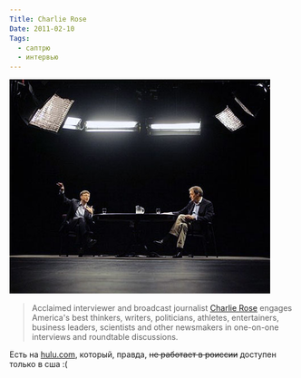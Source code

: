 ```yaml
---
Title: Charlie Rose
Date: 2011-02-10
Tags:
  - саптрю
  - интервью
---
```


![Charlie Rose](images/charlie_rose.jpg)

> Acclaimed interviewer and broadcast journalist [Charlie Rose](http://www.charlierose.com/) engages America's best thinkers, writers, politicians, athletes, entertainers, business leaders, scientists and other newsmakers in one-on-one interviews and roundtable discussions.

Есть на [hulu.com](http://www.hulu.com/charlie-rose), который, правда, ~~не работает в роисcии~~ доступен только в сша :(